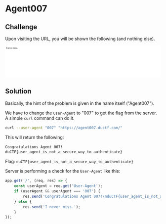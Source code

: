 # Agent007

## Challenge

Upon visiting the URL, you will be shown the following (and nothing else).

[![Agent007 Page](writeup-images/page.png)]()

## Solution

Basically, the hint of the problem is given in the name itself ("Agent007").

We have to change the `User-Agent` to "007" to get the flag from the server. A simple `curl` command can do it.

```bash
curl --user-agent "007" "https://agent007.ductf.com/"
```

This will return the following:

```bash
Congratulations Agent 007!
duCTF{user_agent_is_not_a_secure_way_to_authenticate}
```

Flag: `duCTF{user_agent_is_not_a_secure_way_to_authenticate}`

Server is performing a check for the `User-Agent` like this:

```javascript
app.get('/', (req, res) => {
    const userAgent = req.get('User-Agent');
    if (userAgent && userAgent === '007') {
        res.send('Congratulations Agent 007!\nduCTF{user_agent_is_not_a_secure_way_to_authenticate}');
    } else {
        res.send('I never miss.');
    }
});
```
